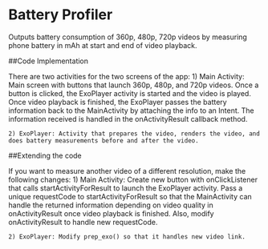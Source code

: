 # Battery Profiler #

Outputs battery consumption of 360p, 480p, 720p videos by measuring phone battery in mAh at start and end of video playback.

##Code Implementation

There are two activities for the two screens of the app:
	1) Main Activity: Main screen with buttons that launch 360p, 480p, and 720p videos. Once a button is clicked, the ExoPlayer activity is started and the video is played. Once video playback is finished, the ExoPlayer passes the battery information back to the MainActivity by attaching the info to an Intent. The information received is handled in the onActivityResult callback method.

	2) ExoPlayer: Activity that prepares the video, renders the video, and does battery measurements before and after the video. 

##Extending the code

If you want to measure another video of a different resolution, make the following changes:
 	1) Main Activity: Create new button with onClickListener that calls startActivityForResult to launch the ExoPlayer activity. Pass a unique requestCode to startActivityForResult so that the MainActivity can handle the returned information depending on video quality in onActivityResult once video playback is finished. Also, modify onActivityResult to handle new requestCode. 

 	2) ExoPlayer: Modify prep_exo() so that it handles new video link. 